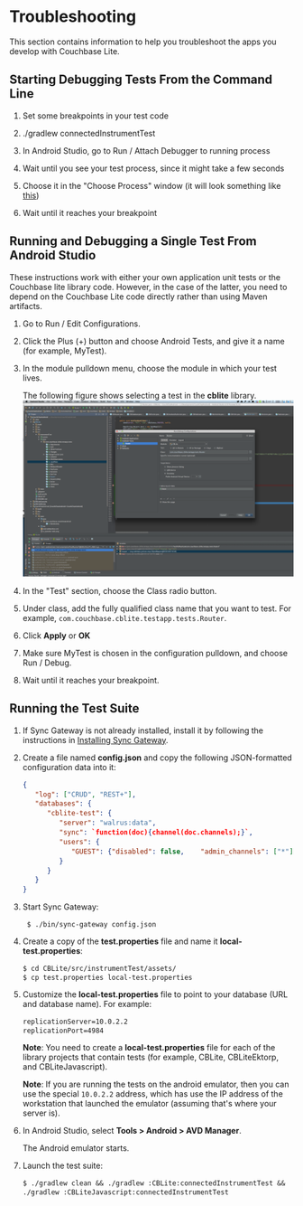 # Troubleshooting

This section contains information to help you troubleshoot the apps you develop with Couchbase Lite.

## Starting Debugging Tests From the Command Line

1. Set some breakpoints in your test code

2. ./gradlew connectedInstrumentTest

3. In Android Studio, go to Run / Attach Debugger to running process

4. Wait until you see your test process, since it might take a few seconds

5. Choose it in the "Choose Process" window (it will look something like [this](http://cl.ly/image/0v313G320T3B))

6. Wait until it reaches your breakpoint


## Running and Debugging a Single Test From Android Studio

These instructions work with either your own application unit tests or the Couchbase lite library code.  However, in the case of the latter, you need to depend on the Couchbase Lite code directly rather than using Maven artifacts.

1. Go to Run / Edit Configurations.

2. Click the Plus (+) button and choose Android Tests, and give it a name (for example, MyTest).

3. In the module pulldown menu, choose the module in which your test lives.

	The following figure shows selecting a test in the **cblite** library.  
![](images/debug-screen.png)

4. In the "Test" section, choose the Class radio button.
  
5. Under class, add the fully qualified class name that you want to test. For example, `com.couchbase.cblite.testapp.tests.Router`.

6. Click **Apply** or **OK**

7. Make sure MyTest is chosen in the configuration pulldown, and choose Run / Debug.

8. Wait until it reaches your breakpoint.


## Running the Test Suite

1. If Sync Gateway is not already installed, install it by following the instructions in [Installing Sync Gateway](/sync-gateway/#getting-started-with-sync-gateway).

2. Create a file named **config.json** and copy the following JSON-formatted configuration data into it:

	```json
	{
	   "log": ["CRUD", "REST+"],
	   "databases": {
	      "cblite-test": {
	         "server": "walrus:data",
	         "sync": `function(doc){channel(doc.channels);}`,
	         "users": {
	            "GUEST": {"disabled": false, 	"admin_channels": ["*"]}
	         }
	      }
	   }
	}
	```

3. Start Sync Gateway:

		$ ./bin/sync-gateway config.json


4. Create a copy of the **test.properties** file and name it **local-test.properties**:

	```
	$ cd CBLite/src/instrumentTest/assets/
	$ cp test.properties local-test.properties
	```

5. Customize the **local-test.properties** file to point to your database (URL and database name).  For example:

	```
	replicationServer=10.0.2.2
	replicationPort=4984
	```

	**Note**: You need to create a **local-test.properties** file for each of the library projects that contain tests (for example, CBLite, CBLiteEktorp, and CBLiteJavascript).

	**Note**: If you are running the tests on the android emulator, then you can use the special `10.0.2.2` address, which has use the IP address of the workstation that launched the emulator (assuming that's where your server is).

6. In Android Studio,  select **Tools > Android > AVD Manager**.

	The Android emulator starts.

7. Launch the test suite:

	```
	$ ./gradlew clean && ./gradlew :CBLite:connectedInstrumentTest && ./gradlew :CBLiteJavascript:connectedInstrumentTest
```


